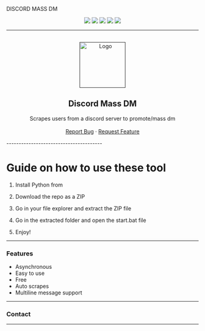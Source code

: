 DISCORD MASS DM  
 
<div id="top"></div> 
<p align="center"> 
  <img src="https://img.shields.io/github/contributors/dropout1337/Discord-Mass-DM.svg?style=for-the-badge"/>  
  <img src="https://img.shields.io/github/forks/dropout1337/Discord-Mass-DM.svg?style=for-the-badge"/>
  <img src="https://img.shields.io/github/stars/dropout1337/Discord-Mass-DM.svg?style=for-the-badge"/>    
  <img src="https://img.shields.io/github/issues/dropout1337/Discord-Mass-DM.svg?style=for-the-badge"/>  
  <img src="https://img.shields.io/github/license/dropout1337/Discord-Mass-DM.svg?style=for-the-badge"/> 
</p>  
  
---------------------------------------  
   
<br/>   
<div align="center">
  <a href="">
    <img src="https://i.imgur.com/9l4pHEN.png" alt="Logo" width="120" height="120">
  </a> 
    
  <h2 align="center">Discord Mass DM </h3> 
  
  <p align="center">   
    Scrapes users from a discord server to promote/mass dm
    <br /> 
    <br />
    <a href="">Report Bug</a>
    ·  
    <a href="">Request Feature</a>
  </p>  
</div> 
---------------------------------------   
  
# Guide on how to use these tool  
   
1. Install Python from 

2. Download the repo as a ZIP
 
3. Go in your file explorer and extract the ZIP file  
  
4. Go in the extracted folder and open the start.bat file 
  
5. Enjoy! 
 
--------------------------------------- 
  
### Features   
* Asynchronous   
* Easy to use  
* Free
* Auto scrapes 
* Multiline message support  

--------------------------------------- 

### Contact 
---------------------------------------